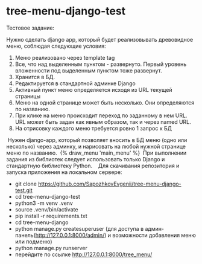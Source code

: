 # tree-menu-django-test
Тестовое задание:

Нужно сделать django app, который будет реализовывать древовидное меню, соблюдая следующие условия:
1) Меню реализовано через template tag
2) Все, что над выделенным пунктом - развернуто. Первый уровень вложенности под выделенным пунктом тоже развернут.
3) Хранится в БД.
4) Редактируется в стандартной админке Django
5) Активный пункт меню определяется исходя из URL текущей страницы
6) Меню на одной странице может быть несколько. Они определяются по названию.
7) При клике на меню происходит переход по заданному в нем URL. URL может быть задан как явным образом, так и через named URL.
8) На отрисовку каждого меню требуется ровно 1 запрос к БД

 Нужен django-app, который позволяет вносить в БД меню (одно или несколько) через админку, и нарисовать на любой нужной странице меню по названию.
 {% draw_menu 'main_menu' %}
 При выполнении задания из библиотек следует использовать только Django и стандартную библиотеку Python.
 
 Для скачивания репозитория и запуска приложения на локальном сервере:
- git clone https://github.com/SapozhkovEvgenii/tree-menu-django-test.git
- cd tree-menu-django-test
- python3 -m venv .venv
- source .venv/bin/activate
- pip install -r requirements.txt
- cd tree-menu-django
- python manage.py createsuperuser (для доступа в админ-панель(http://127.0.0.1:8000/admin/) и возможности добавления меню или подменю)
- python manage.py runserver
- перейдите по ссылке http://127.0.0.1:8000/tree_menu/
